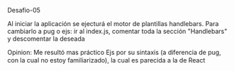 Desafio-05

Al iniciar la aplicación se ejecturá el motor de plantillas handlebars. Para cambiarlo a pug o ejs: ir al index.js, comentar toda la sección "Handlebars" y descomentar la deseada

Opinion:
Me resultó mas práctico Ejs por su sintaxis (a diferencia de pug, con la cual no estoy familiarizado), la cual es parecida a la de React <img src="https://cdn.iconscout.com/icon/free/png-256/react-1-282599.png" width="15" height="15">
